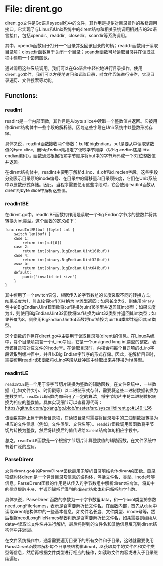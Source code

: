 # File: dirent.go

dirent.go文件是Go语言syscall包中的文件，其作用是提供对目录操作的系统调用接口。它实现了与Linux和Unix系统中的dirent结构和相关系统调用相对应的Go语言接口，包括opendir、readdir、closedir、scandir等系统调用。

其中，opendir函数用于打开一个目录并返回该目录的句柄；readdir函数用于读取目录项；closedir函数用于关闭一个目录；scandir函数可以读取目录并在读取过程中调用一个回调函数。

通过调用这些系统调用，我们可以在Go语言中轻松地进行目录操作。使用dirent.go文件，我们可以方便地访问和读取目录，对文件系统进行操作，实现目录遍历、文件搜索等功能。

## Functions:

### readInt

readInt是一个内部函数，其作用是从byte slice中读取一个整数值并返回。它被用作dirent结构体中一些字段的解析器，因为这些字段在Unix系统中以整数形式存储。

具体来说，readInt函数接收两个参数：buf和bigEndian。buf是要从中读取整数值的byte slice，而bigEndian则指定了读取字节顺序（以big endian还是little endian编码）。函数通过根据指定字节顺序将buf中的字节解码成一个32位整数值并返回。

在dirent结构体中，readInt主要用于解析d_ino、d_off和d_reclen字段。这些字段分别表示目录项的inode编号、在目录中的偏移量和目录项长度，它们在Unix系统中以整数形式存储。因此，当程序需要使用这些字段时，它会使用readInt函数从dirent的byte slice中解析这些值。



### readIntBE

在dirent.go中，readIntBE函数的作用是读取一个Big Endian字节序的整数并将其转换为int类型。这个函数的定义如下：

```
func readIntBE(buf []byte) int {
    switch len(buf) {
    case 1:
        return int(buf[0])
    case 2:
        return int(binary.BigEndian.Uint16(buf))
    case 4:
        return int(binary.BigEndian.Uint32(buf))
    case 8:
        return int(binary.BigEndian.Uint64(buf))
    default:
        panic("invalid int size")
    }
}
```

其中使用了一个switch语句，根据传入的字节数组的长度采取不同的转换方式。如果长度为1，则直接将buf[0]转换为int类型返回；如果长度为2，则使用binary包中的BigEndian.Uint16函数将buf转换为uint16类型并返回其int类型；如果长度为4，则使用BigEndian.Uint32函数将buf转换为uint32类型并返回其int类型；如果长度为8，则使用BigEndian.Uint64函数将buf转换为uint64类型并返回其int类型。

这个函数的作用在dirent.go中主要用于读取目录项(dirent)的信息。在Linux系统中，每个目录项包含一个d_ino字段，它是一个unsigned long int类型的整数，表示该目录项对应文件的inode号。在读取目录时，内核会将每个目录项的d_ino字段读取到缓冲区中，并且以Big Endian字节序的形式存储。因此，在解析目录时，需要使用readIntBE函数将d_ino字段从缓冲区中读取出来并转换为int类型。



### readIntLE

`readIntLE`是一个用于将字节切片转换为整数的辅助函数。在文件系统中，一些数据（比如文件大小、时间戳等）以二进制形式存储，需要将这些二进制数据转换为整数类型。`readIntLE`函数内部采用了一定的算法，将字节切片中的二进制数据转换为相应的整数值。具体实现细节可以查看源代码：https://github.com/golang/go/blob/master/src/syscall/dirent.go#L49-L56

该函数实际上用于解析目录项，在读取目录时需要将目录项中的二进制数据转换为相应的文件信息（例如，文件类型、文件名等）。`readdir`函数调用该函数将字节切片转换为整数，然后将转换后的值传递给`Dirent`结构体的相应字段中。

总之，`readIntLE`函数是一个根据字节切片计算整数值的辅助函数，在文件系统中有着广泛的应用。



### ParseDirent

文件dirent.go中的ParseDirent函数是用于解析目录项结构体dirent的函数。目录项结构体dirent是一个包含目录项信息的结构体，包括文件名、类型、inode号等信息。ParseDirent函数的作用是从传入的字节数组中解析dirent结构体，将其中的信息提取出来，并返回解析后得到的dirent结构体和已解析的字节数。

具体来说，ParseDirent函数的参数为一个字节数组data，和一个bool类型的参数needLongFileNames，表示是否需要解析长文件名。在函数内部，首先从data中读取dirent结构体中的一些基本信息，如文件名长度、文件类型、inode号等，然后根据needLongFileNames参数判断是否需要解析长文件名，如果需要则继续从data中读取长文件名并进行解析，最后将得到的文件名和其他信息填充到dirent结构体中并返回。

在文件系统操作中，通常需要遍历目录下的所有文件和子目录，这时就需要使用ParseDirent函数来解析每个目录项结构体dirent，以获取其中的文件名和文件类型等信息，然后再根据文件类型进行相应的操作，如读取文件内容或进入子目录继续遍历。



